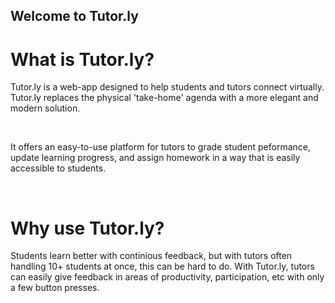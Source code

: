 ## Welcome to Tutor.ly ##

<h1> What is Tutor.ly? </h1>
<p> Tutor.ly is a web-app designed to help students and tutors connect virtually. Tutor.ly replaces the physical 'take-home' agenda with a more elegant and modern solution. </p>

<br> 

 <p> It offers an easy-to-use platform for tutors to grade student peformance, update learning progress, and assign homework in a way that is easily accessible to students. </p>
<br> 
 <h1> Why use Tutor.ly? </h1>
 <p> Students learn better with continious feedback, but with tutors often handling 10+ students at once, this can be hard to do. With Tutor.ly, tutors can easily give feedback in areas of productivity, participation, etc with only a few button presses. </p>



